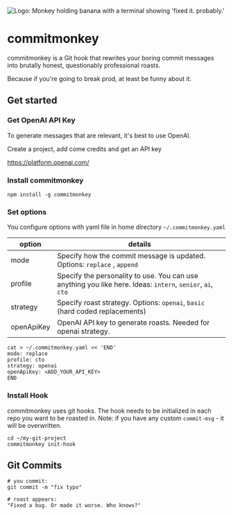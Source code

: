 ![Logo: Monkey holding banana with a terminal showing 'fixed it. probably.'](commitmonkey-logo.png)

# commitmonkey

commitmonkey is a Git hook that rewrites your boring commit messages into brutally honest, questionably professional
roasts.

Because if you're going to break prod, at least be funny about it.

## Get started

### Get OpenAI API Key
To generate messages that are relevant, it's best to use OpenAI.

Create a project, add come credits and get an API key

https://platform.openai.com/

### Install commitmonkey

```shell
npm install -g commitmonkey
```

### Set options

You configure options with yaml file in home directory `~/.commitmonkey.yaml`

| option     | details                                                                                                    |
|------------|------------------------------------------------------------------------------------------------------------|
| mode       | Specify how the commit message is updated. Options: `replace` , `append`                                   |
| profile    | Specify the personality to use. You can use anything you like here. Ideas: `intern`, `senior`, `ai`, `cto` |
| strategy   | Specify roast strategy. Options: `openai`, `basic` (hard coded replacements)                               |
| openApiKey | OpenAI API key to generate roasts. Needed for openai strategy.                                             |

```shell
cat > ~/.commitmonkey.yaml << 'END'
mode: replace
profile: cto
strategy: openai 
openApiKey: <ADD_YOUR_API_KEY>
END
```

### Install Hook

commitmonkey uses git hooks. The hook needs to be initialized in each repo you want to be roasted in.
Note: if you have any custom `commit-msg` - it will be overwritten.

```shell
cd ~/my-git-project
commitmonkey init-hook
```

## Git Commits

```shell
# you commit:
git commit -m "fix typo"

# roast appears:
"Fixed a bug. Or made it worse. Who knows?"
```
